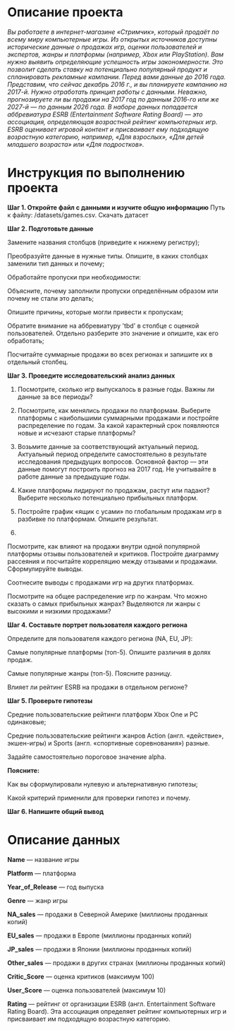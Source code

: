 # Описание проекта

*Вы работаете в интернет-магазине «Стримчик», который продаёт по всему миру компьютерные игры. Из открытых источников доступны исторические данные о продажах игр, оценки пользователей и экспертов, жанры и платформы (например, Xbox или PlayStation). Вам нужно выявить определяющие успешность игры закономерности. Это позволит сделать ставку на потенциально популярный продукт и спланировать рекламные кампании.
Перед вами данные до 2016 года. Представим, что сейчас декабрь 2016 г., и вы планируете кампанию на 2017-й. Нужно отработать принцип работы с данными. Неважно, прогнозируете ли вы продажи на 2017 год по данным 2016-го или же 2027-й — по данным 2026 года.
В наборе данных попадается аббревиатура ESRB (Entertainment Software Rating Board) — это ассоциация, определяющая возрастной рейтинг компьютерных игр. ESRB оценивает игровой контент и присваивает ему подходящую возрастную категорию, например, «Для взрослых», «Для детей младшего возраста» или «Для подростков».*

# Инструкция по выполнению проекта

**Шаг 1. Откройте файл с данными и изучите общую информацию**
Путь к файлу: /datasets/games.csv. Скачать датасет

**Шаг 2. Подготовьте данные**

Замените названия столбцов (приведите к нижнему регистру);

Преобразуйте данные в нужные типы. Опишите, в каких столбцах заменили тип данных и почему;

Обработайте пропуски при необходимости:

Объясните, почему заполнили пропуски определённым образом или почему не стали это делать;

Опишите причины, которые могли привести к пропускам;

Обратите внимание на аббревиатуру 'tbd' в столбце с оценкой пользователей. Отдельно разберите это значение и опишите, как его обработать;

Посчитайте суммарные продажи во всех регионах и запишите их в отдельный столбец.

**Шаг 3. Проведите исследовательский анализ данных**

1. Посмотрите, сколько игр выпускалось в разные годы. Важны ли данные за все периоды?

2. Посмотрите, как менялись продажи по платформам. Выберите платформы с наибольшими суммарными продажами и постройте распределение по годам. За какой характерный срок появляются новые и исчезают старые платформы?

3. Возьмите данные за соответствующий актуальный период. Актуальный период определите самостоятельно в результате исследования предыдущих вопросов. Основной фактор — эти данные помогут построить прогноз на 2017 год.
Не учитывайте в работе данные за предыдущие годы.

4. Какие платформы лидируют по продажам, растут или падают? Выберите несколько потенциально прибыльных платформ.

5. Постройте график «ящик с усами» по глобальным продажам игр в разбивке по платформам. Опишите результат.
6. 
Посмотрите, как влияют на продажи внутри одной популярной платформы отзывы пользователей и критиков. Постройте диаграмму рассеяния и посчитайте корреляцию между отзывами и продажами. Сформулируйте выводы.

Соотнесите выводы с продажами игр на других платформах.

Посмотрите на общее распределение игр по жанрам. Что можно сказать о самых прибыльных жанрах? Выделяются ли жанры с высокими и низкими продажами?

**Шаг 4. Составьте портрет пользователя каждого региона**

Определите для пользователя каждого региона (NA, EU, JP):

Самые популярные платформы (топ-5). Опишите различия в долях продаж.

Самые популярные жанры (топ-5). Поясните разницу.

Влияет ли рейтинг ESRB на продажи в отдельном регионе?

**Шаг 5. Проверьте гипотезы**

Средние пользовательские рейтинги платформ Xbox One и PC одинаковые;

Средние пользовательские рейтинги жанров Action (англ. «действие», экшен-игры) и Sports (англ. «спортивные соревнования») разные.

Задайте самостоятельно пороговое значение alpha.

**Поясните:**

Как вы сформулировали нулевую и альтернативную гипотезы;

Какой критерий применили для проверки гипотез и почему.

**Шаг 6. Напишите общий вывод**

# Описание данных

**Name** — название игры

**Platform** — платформа

**Year_of_Release** — год выпуска

**Genre** — жанр игры

**NA_sales** — продажи в Северной Америке (миллионы проданных копий)

**EU_sales** — продажи в Европе (миллионы проданных копий)

**JP_sales** — продажи в Японии (миллионы проданных копий)

**Other_sales** — продажи в других странах (миллионы проданных копий)

**Critic_Score** — оценка критиков (максимум 100)

**User_Score** — оценка пользователей (максимум 10)

**Rating** — рейтинг от организации ESRB (англ. Entertainment Software Rating Board). Эта ассоциация определяет рейтинг компьютерных игр и присваивает им подходящую возрастную категорию.
